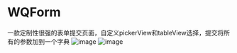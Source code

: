 # WQForm
一款定制性很强的表单提交页面，自定义pickerView和tableView选择，提交将所有的参数加到一个字典
![image](https://github.com/hapiii/WQForm/blob/WQForm/master/images/img1.png)
![image](https://github.com/hapiii/WQForm/blob/WQForm/master/images/img2.png)


